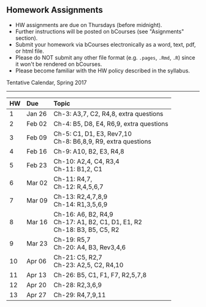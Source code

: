 ## Homework Assignments

- HW assignments are due on Thursdays (before midnight).
- Further instructions will be posted on bCourses (see "Asignments" section).
- Submit your homework via bCourses electronically as a word, text, pdf, or html file. 
- Please do NOT submit any other file format (e.g. `.pages`, `.Rmd`, `.R`) since it won't be rendered on bCourses.
- Please become familiar with the HW policy described in the syllabus.


Tentative Calendar, Spring 2017


<hr>

<table>
  <thead>
    <tr>
      <th align="left">HW</th>
      <th align="left">Due</th>
      <th align="left">Topic</th>
    </tr>
  </thead>
  <tbody>
    <tr>
      <td>1</td>
      <td>Jan 26</td>
      <td>Ch-3: A3,7, C2, R4,8, extra questions</td>
    </tr>
    <tr>
      <td>2</td>
      <td>Feb 02</td>
      <td>Ch-4: B5, D8, E4, R6,9, extra questions</td>
    </tr>
    <tr>
      <td>3</td>
      <td>Feb 09</td>
      <td>
        Ch-5: C1, D1, E3, Rev7,10</br>
        Ch-8: B6,8,9, R9, extra questions</td>
    </tr>
    <tr>
      <td>4</td>
      <td>Feb 16</td>
      <td>
        Ch-9: A10, B2, E3, R4,8</td>
    </tr>
    <tr>
      <td>5</td>
      <td>Feb 23</td>
      <td>Ch-10: A2,4, C4, R3,4<br>
        Ch-11: B1,2, C1</td>
    </tr>
    <tr>
      <td>6</td>
      <td>Mar 02</td>
      <td>Ch-11: R4,7, <br>
        Ch-12: R,4,5,6,7</td>
    </tr>
    <tr>
      <td>7</td>
      <td>Mar 09</td>
      <td>Ch-13: R2,4,7,8,9<br>
        Ch-14: R1,3,5,6,9</td>
    </tr>
    <tr>
      <td>8</td>
      <td>Mar 16</td>
      <td>Ch-16: A6, B2, R4,9<br>
        Ch-17: A1, B2, C1, D1, E1, R2<br>
        Ch-18: B3, B5, C5, R2</td>
    </tr>
    <tr>
      <td>9</td>
      <td>Mar 23</td>
      <td>Ch-19: R5,7<br>
        Ch-20: A4, B3, Rev3,4,6</td>
    </tr>
    <tr>
      <td>10</td>
      <td>Apr 06</td>
      <td>Ch-21: C5, R2,7<br>
        Ch-23: A2,5, C2, R4,10</td>
    </tr>
    <tr>
      <td>11</td>
      <td>Apr 13</td>
      <td>Ch-26: B5, C1, F1, F7, R2,5,7,8</td>
    </tr>
    <tr>
      <td>12</td>
      <td>Apr 20</td>
      <td>Ch-28: R2,3,6,9</td>
    <tr>
      <td>13</td>
      <td>Apr 27</td>
      <td>Ch-29: R4,7,9,11</td>
    </tr>
    </tr>
  </tbody>
 </table>
